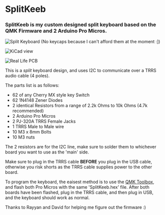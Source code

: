 # SplitKeeb

### SplitKeeb is my custom designed split keyboard based on the QMK Firmware and 2 Arduino Pro Micros.

![Split Keyboard](https://i.imgur.com/FZMVq06.jpg)
(No keycaps because I can't afford them at the moment :])

![KiCad view](https://i.imgur.com/sWV3AiR.png)

![Real Life PCB](https://i.imgur.com/Sz99NFG.jpg)

This is a *split* keyboard design, and uses I2C to communicate over a TRRS audio cable (4 poles). 

The parts list is as follows:
* 62 of any Cherry MX style key Switch
* 62 1N4148 Zener Diodes
* 2 identical Resistors from a range of 2.2k Ohms to 10k Ohms (4.7k recommended) 
* 2 Arduino Pro Micros
* 2 PJ-320A TRRS Female Jacks
* 1 TRRS Male to Male wire
* 10 M3 x 8mm Bolts
* 10 M3 nuts

The 2 resistors are for the I2C line, make sure to solder them to whichever board you want to use as the 'main' side.

Make sure to plug in the TRRS cable **BEFORE** you plug in the USB cable, otherwise you risk shorts as the TRRS cable supplies power to the other board.

To program the keyboard, the eaisest method is to use the [QMK Toolbox](https://github.com/qmk/qmk_toolbox), and flash both Pro Micros with the same 'SplitKeeb.hex' file. After both boards have been flashed, plug in the TRRS cable, and then plug in USB, and the keyboard should work as normal. 

Thanks to Rayyan and David for helping me figure out the firmware :)

